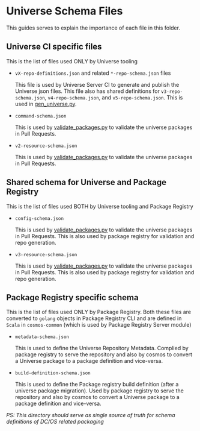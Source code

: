# Universe Schema Files

This guides serves to explain the importance of each file in this folder.

## Universe CI specific files

This is the list of files used ONLY by Universe tooling

- `vX-repo-definitions.json` and related `*-repo-schema.json` files

    This file is used by Universe Server CI to generate and publish the Universe json files. This file also has shared definitions for `v3-repo-schema.json`, `v4-repo-schema.json`, and `v5-repo-schema.json`. This is used in [gen_universe.py](/scripts/gen_universe.py).

- `command-schema.json`

    This is used by [validate_packages.py](/scripts/validate_packages.py) to validate the universe packages in Pull Requests.

- `v2-resource-schema.json`

    This is used by [validate_packages.py](/scripts/validate_packages.py) to validate the universe packages in Pull Requests.

## Shared schema for Universe and Package Registry

This is the list of files used BOTH by Universe tooling and Package Registry

-  `config-schema.json`

    This is used by [validate_packages.py](/scripts/validate_packages.py) to validate the universe packages in Pull Requests. This is also used by package registry for validation and repo generation.

- `v3-resource-schema.json`

    This is used by [validate_packages.py](/scripts/validate_packages.py) to validate the universe packages in Pull Requests. This is also used by package registry for validation and repo generation.

## Package Registry specific schema

This is the list of files used ONLY by Package Registry. Both these files are converted to `golang` objects in Package Registry CLI and are defined in `Scala` in `cosmos-common` (which is used by Package Registry Server module)

- `metadata-schema.json`

    This is used to define the Universe Repository Metadata. Complied by package registry to serve the repository and also by cosmos to convert a Universe package to a package definition and vice-versa.

- `build-definition-schema.json`

    This is used to define the Package registry build definition (after a universe package migration). Used by package registry to serve the repository and also by cosmos to convert a Universe package to a package definition and vice-versa.

_PS: This directory should serve as single source of truth for schema definitions of DC/OS related packaging_
